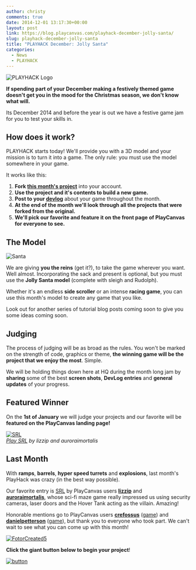 ```yaml
---
author: christy
comments: true
date: 2014-12-01 13:17:30+00:00
layout: post
link: https://blog.playcanvas.com/playhack-december-jolly-santa/
slug: playhack-december-jolly-santa
title: "PLAYHACK December: Jolly Santa"
categories:
  - News
  - PLAYHACK
---
```


![PLAYHACK Logo](/img/playhack-logo-xmas.jpg)

**If spending part of your December making a festively themed game doesn't get you in the mood for the Christmas season, we don't know what will.**

Its December 2014 and before the year is out we have a festive game jam for you to test your skills in.

## How does it work?

PLAYHACK starts today! We'll provide you with a 3D model and your mission is to turn it into a game. The only rule: you must use the model somewhere in your game.

It works like this:

1. **Fork [this month's project](https://playcanvas.com/project/333365/overview/playhack-dec-14)** into your account.
2. **Use the project and it's contents to build a new game.**
3. **Post to your [devlog](https://blog.playcanvas.com/the-devlog-playcanvas-community-feature/)** about your game throughout the month.
4. **At the end of the month we'll look through all the projects that were forked from the original.**
5. **We'll pick our favorite and feature it on the front page of PlayCanvas for everyone to see.**

## The Model

![Santa](/img/playhack-santa.jpg)

We are giving **you the reins** (get it?), to take the game wherever you want. Well almost. Incorporating the sack and present is optional, but you must use the **Jolly Santa model** (complete with sleigh and Rudolph).

Whether it's an endless **side scroller** or an intense **racing game**, you can use this month's model to create any game that you like.

Look out for another series of tutorial blog posts coming soon to give you some ideas coming soon.

## Judging

The process of judging will be as broad as the rules. You won't be marked on the strength of code, graphics or theme, **the winning game will be the project that we enjoy the most**. Simple.

We will be holding things down here at HQ during the month long jam by **sharing** some of the best **screen shots**, **DevLog entries** and **general updates** of your progress.

## Featured Winner

On the **1st of January** we will judge your projects and our favorite will be **featured on the PlayCanvas landing page!**

[![SRL](/img/playhack-nov-14-srl.png)](https://playcanvas.com/project/331749/overview/gamehack)
<br />_[Play SRL](https://playcanv.as/p/o5sSYIiR/) by lizzip and auroraimortalis_

## Last Month

With **ramps**, **barrels**, **hyper speed turrets** and **explosions**, last month's PlayHack was crazy (in the best way possible).

Our favorite entry is [SRL](https://playcanv.as/p/o5sSYIiR/) by PlayCanvas users [**lizzip**](https://playcanvas.com/user/lizzip) and [**auroraimortalis**](https://playcanvas.com/user/auroraimortalis), whose sci-fi maze game really impressed us using security cameras, laser doors and the Hover Tank acting as the villain. Amazing!

Honorable mentions go to PlayCanvas users [**crefossus**](https://playcanvas.com/user/crefossus) ([game](https://playcanv.as/p/bAARELwk/)) and [**danielpetterson**](https://playcanvas.com/user/danielpettersson) ([game](https://playcanv.as/p/KRE8VnRm/)), but thank you to everyone who took part. We can't wait to see what you can come up with this month!

[![FotorCreated5](/img/FotorCreated5.jpg)](/img/FotorCreated5.jpg)

**Click the giant button below to begin your project**!

[![button](/img/button-1.png)](https://playcanvas.com/project/333365/overview/playhack-dec-14)
